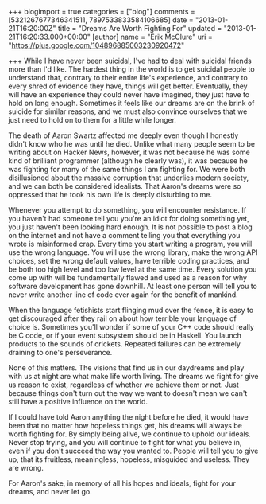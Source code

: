 +++
blogimport = true
categories = ["blog"]
comments = [5321267677346341511, 7897533833584106685]
date = "2013-01-21T16:20:00Z"
title = "Dreams Are Worth Fighting For"
updated = "2013-01-21T16:20:33.000+00:00"
[author]
name = "Erik McClure"
uri = "https://plus.google.com/104896885003230920472"

+++
While I have never been suicidal, I've had to deal with suicidal friends more than I'd like. The hardest thing in the world is to get suicidal people to understand that, contrary to their entire life's experience, and contrary to every shred of evidence they have, things will get better. Eventually, they will have an experience they could never have imagined, they just have to hold on long enough. Sometimes it feels like our dreams are on the brink of suicide for similar reasons, and we must also convince ourselves that we just need to hold on to them for a little while longer.

The death of Aaron Swartz affected me deeply even though I honestly didn't know who he was until he died. Unlike what many people seem to be writing about on Hacker News, however, it was not because he was some kind of brilliant programmer (although he clearly was), it was because he was fighting for many of the same things I am fighting for. We were both disillusioned about the massive corruption that underlies modern society, and we can both be considered idealists. That Aaron's dreams were so oppressed that he took his own life is deeply disturbing to me.

Whenever you attempt to do something, you will encounter resistance. If you haven't had someone tell you you're an idiot for doing something yet, you just haven't been looking hard enough. It is not possible to post a blog on the internet and not have a comment telling you that everything you wrote is misinformed crap. Every time you start writing a program, you will use the wrong language. You will use the wrong library, make the wrong API choices, set the wrong default values, have terrible coding practices, and be both too high level and too low level at the same time. Every solution you come up with will be fundamentally flawed and used as a reason for why software development has gone downhill. At least one person will tell you to never write another line of code ever again for the benefit of mankind.

When the language fetishists start flinging mud over the fence, it is easy to get discouraged after they rail on about how terrible your language of choice is. Sometimes you'll wonder if some of your C++ code should really be C code, or if your event subsystem should be in Haskell. You launch products to the sounds of crickets. Repeated failures can be extremely draining to one's perseverance.

None of this matters. The visions that find us in our daydreams and play with us at night are what make life worth living. The dreams we fight for give us reason to exist, regardless of whether we achieve them or not. Just because things don't turn out the way we want to doesn't mean we can't still have a positive influence on the world.

If I could have told Aaron anything the night before he died, it would have been that no matter how hopeless things get, his dreams will always be worth fighting for. By simply being alive, we continue to uphold our ideals. Never stop trying, and you will continue to fight for what you believe in, even if you don't succeed the way you wanted to. People will tell you to give up, that its fruitless, meaningless, hopeless, misguided and useless. They are wrong.

For Aaron's sake, in memory of all his hopes and ideals, fight for your dreams, and never let go. 

